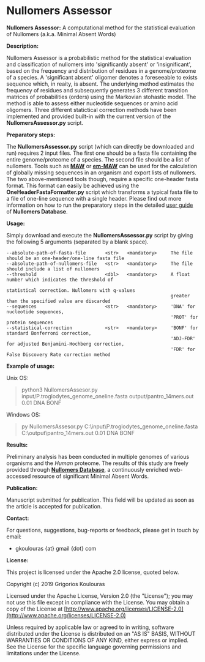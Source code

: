 # Nullomers Assessor
<b>Nullomers Assessor:</b> A computational method for the statistical evaluation of Nullomers (a.k.a. Minimal Absent Words)

<b>Description:</b>

Nullomers Assessor is a probabilistic method for the statistical evaluation and classification of nullomers into 'significantly absent' or 'insignificant', based on the frequency and distribution of residues in a genome/proteome of a species. A 'significant absent' oligomer denotes a foreseeable to exists sequence which, in reaity, is absent. The underlying method estimates the frequency of residues and subsequently generates 3 different transition matrices of probabilities (orders) using the Markovian stohastic model. The method is able to assess either nucleotide sequences or amino acid oligomers. Three different statictical correction methods have been implemented and provided built-in with the current version of the <b>NullomersAssessor.py</b> script.

<b>Preparatory steps:</b>

The <b>NullomersAssessor.py</b> script (which can directly be downloaded and run) requires 2 input files. The first one should be a fasta file containing the entire genome/proteome of a species. The second file should be a list of nullomers. Tools such as <b>[MAW](https://github.com/solonas13/maw)</b> or <b>[em-MAW](https://github.com/solonas13/maw/tree/master/em-maw)</b> can be used for the calculation of globally missing sequences in an organism and export lists of nullomers. The two above-mentioned tools though, require a specific one-header fasta format. This format can easily be achieved using the <b>OneHeaderFastaFormatter.py</b> script which transforms a typical fasta file to a file of one-line sequence with a single header. Please find out more information on how to run the preparatory steps in the detailed [user guide](https://www.nullomers.org/Documentation_NullomersAssessor) of <b>Nullomers Database</b>.

<b>Usage:</b>

Simply download and execute the <b>NullomersAssessor.py</b> script by giving the following 5 arguments (separated by a blank space).

```
--absolute-path-of-fasta-file       <str>   <mandatory>     The file should be an one-header/one-line fasta file
--absolute-path-of-nullomers-file   <str>   <mandatory>     The file should include a list of nullomers
--threshold                         <dbl>   <mandatory>     A float number which indicates the threshold of 
                                                            statistical correction. Nullomers with q-values 
                                                            greater than the specified value are discarded
--sequences                         <str>   <mandatory>     'DNA' for nucleotide sequences, 
                                                            'PROT' for protein sequences
--statistical-correction            <str>   <mandatory>     'BONF' for standard Bonferroni correction, 
                                                            'ADJ-FDR' for adjusted Benjamini-Hochberg correction,
                                                            'FDR' for False Discovery Rate correction method 
```

<b>Example of usage:</b>

Unix OS:
> python3 NullomersAssesor.py input/P.troglodytes_genome_oneline.fasta output/pantro_14mers.out 0.01 DNA BONF

Windows OS:
> py NullomersAssesor.py C:\input\P.troglodytes_genome_oneline.fasta C:\output\pantro_14mers.out 0.01 DNA BONF

<b>Results:</b>

Preliminary analysis has been conducted in multiple genomes of various organisms and the <i>Human</i> proteome. The results of this study are freely provided through <b>[Nullomers Database](https://www.nullomers.org)</b>, a continuously enriched web-accessed resource of significant Minimal Absent Words.

<b>Publication:</b>

Manuscript submitted for publication. This field will be updated as soon as the article is accepted for publication.

<b>Contact:</b>

For questions, suggestions, bug-reports or feedback, please get in touch by email:
<ul><li>gkoulouras {at} gmail {dot} com</li></ul>

<b>License:</b>

This project is licensed under the Apache 2.0 license, quoted below.

Copyright (c) 2019 Grigorios Koulouras

Licensed under the Apache License, Version 2.0 (the "License"); you may not use this file except in compliance with the License. You may obtain a copy of the License at [http://www.apache.org/licenses/LICENSE-2.0](http://www.apache.org/licenses/LICENSE-2.0)

Unless required by applicable law or agreed to in writing, software distributed under the License is distributed on an "AS IS" BASIS, WITHOUT WARRANTIES OR CONDITIONS OF ANY KIND, either express or implied. See the License for the specific language governing permissions and limitations under the License.
